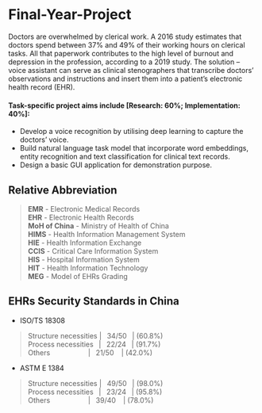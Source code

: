 # Final-Year-Project
Doctors are overwhelmed by clerical work. A 2016 study estimates that doctors spend between 37% and 49% of their working hours on clerical tasks. All that paperwork contributes to the high level of burnout and depression in the profession, according to a 2019 study. The solution – voice assistant can serve as clinical stenographers that transcribe doctors’ observations and instructions and insert them into a patient’s electronic health record (EHR).

#### Task-specific project aims include [Research: 60%; Implementation: 40%]:
*  Develop a voice recognition by utilising deep learning to capture the doctors’ voice.  
* Build natural language task model that incorporate word embeddings, entity recognition and text classification for clinical text records.  
* Design a basic GUI application for demonstration purpose.  

## Relative Abbreviation
> **EMR** - Electronic Medical Records  
> **EHR** - Electronic Health Records  
> **MoH of China** - Ministry of Health of China  
> **HIMS** - Health Information Management System  
> **HIE** - Health Information Exchange  
> **CCIS** - Critical Care Information System  
> **HIS** - Hospital Information System  
> **HIT** - Health Information Technology  
> **MEG** - Model of EHRs Grading  

## EHRs Security Standards in China
* ISO/TS 18308
> Structure necessities |&ensp;  34/50 &ensp;| (60.8%)  
> Process necessities &ensp;|&ensp; 22/24 &ensp;| (91.7%)  
> Others &ensp; &ensp; &ensp; &ensp; &ensp; &ensp; &ensp;|&ensp;  21/50 &ensp; | (42.0%)  
* ASTM E 1384
> Structure necessities |&ensp;  49/50 &ensp;| (98.0%)  
> Process necessities &ensp;|&ensp; 23/24 &ensp;| (95.8%)  
> Others &ensp; &ensp; &ensp; &ensp; &ensp; &ensp; &ensp;|&ensp;  39/40 &ensp; | (78.0%)  



